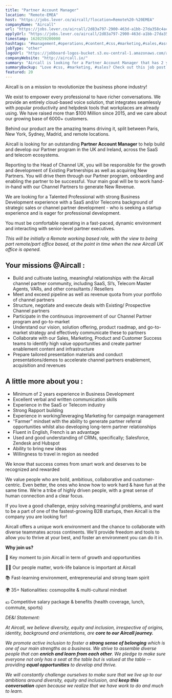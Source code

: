 ```yaml
---
title: "Partner Account Manager"
location: "Remote-EMEA"
host: "https://jobs.lever.co/aircall/?location=Remote%20-%20EMEA"
companyName: "Aircall"
url: "https://jobs.lever.co/aircall/2d83a797-2900-463d-a1bb-27da358c4acb"
applyUrl: "https://jobs.lever.co/aircall/2d83a797-2900-463d-a1bb-27da358c4acb/apply"
timestamp: 1620259200000
hashtags: "#management,#operations,#content,#css,#marketing,#sales,#assembly,#office,#French,#English"
jobType: "other"
logoUrl: "https://jobboard-logos-bucket.s3.eu-central-1.amazonaws.com/aircall"
companyWebsite: "http://aircall.io/"
summary: "Aircall is looking for a Partner Account Manager that has 2 years experience in Business Development."
summaryBackup: "Love #css, #marketing, #sales? Check out this job post!"
featured: 20
---
```


Aircall is on a mission to revolutionize the business phone industry!

We exist to empower every professional to have richer conversations. We provide an entirely cloud-based voice solution, that integrates seamlessly with popular productivity and helpdesk tools that workplaces are already using. We have raised more than $100 Million since 2015, and we care about our growing base of 6000+ customers.

Behind our product are the amazing teams driving it, split between Paris, New York, Sydney, Madrid, and remote locations.

Aircall is looking for an outstanding **Partner Account Manager** to help build and develop our Partner program in the UK and Ireland, across the SaaS and telecom ecosystems. 

Reporting to the Head of Channel UK, you will be responsible for the growth and development of Existing Partnerships as well as acquiring New Partners. You will drive them through our Partner program, onboarding and enabling the partner to be successful. Your main goal will be to work hand-in-hand with our Channel Partners to generate New Revenue.

We are looking for a Talented Professional with strong Business Development experience with a SaaS and/or Telecoms background of strategic sales or channel partner development - who is seeking a startup experience and is eager for professional development.

You must be comfortable operating in a fast-paced, dynamic environment and interacting with senior-level partner executives.

_This will be initially a Remote working based role, with the view to being part remote/part office based, at the point in time when the new Aircall UK office is opened._

## Your missions @Aircall :

*   Build and cultivate lasting, meaningful relationships with the Aircall channel partner community, including SaaS, SI’s, Telecom Master Agents, VARs, and other consultants / Resellers
*   Meet and exceed pipeline as well as revenue quota from your portfolio of channel partners
*   Structure, negotiate and execute deals with Existing/ Prospective Channel partners
*   Participate in the continuous improvement of our Channel Partner program and go-to-market
*   Understand our vision, solution offering, product roadmap, and go-to-market strategy and effectively communicate these to partners
*   Collaborate with our Sales, Marketing, Product and Customer Success teams to identify high value opportunities and create partner enablement content and infrastructure
*   Prepare tailored presentation materials and conduct presentations/demos to accelerate channel partners enablement, acquisition and revenues

## A little more about you :

*   Minimum of 2 years experience in Business Development 
*   Excellent verbal and written communication skills
*   Experience in the SaaS or Telecom industry
*   Strong Rapport building 
*   Experience in working/leveraging Marketing for campaign management
*   ‘‘Farmer” mindset with the ability to generate partner referral opportunities whilst also developing long-term partner relationships
*   Fluent in English, French is an advantage
*   Used and good understanding of CRMs, specifically; Salesforce, Zendesk and Hubspot
*   Ability to bring new ideas  
*   Willingness to travel in region as needed 

We know that success comes from smart work and deserves to be recognized and rewarded

We value people who are bold, ambitious, collaborative and customer-centric. Even better, the ones who know how to work hard & have fun at the same time. We’re a tribe of highly driven people, with a great sense of human connection and a clear focus. 

If you love a good challenge, enjoy solving meaningful problems, and want to be a part of one of the fastest-growing B2B startups, then Aircall is the company you are looking for!

Aircall offers a unique work environment and the chance to collaborate with diverse teammates across continents. We'll provide freedom and tools to allow you to thrive at your best, and foster an environment you can do it in.

**Why join us?**

🚀 Key moment to join Aircall in term of growth and opportunities

💆‍♀️ Our people matter, work-life balance is important at Aircall

📚 Fast-learning environment, entrepreneurial and strong team spirit

🌍 35+ Nationalities: cosmopolite & multi-cultural mindset

💶 Competitive salary package & benefits (health coverage, lunch, commute, sports)

_DE&I Statement:_ 

_At Aircall, we believe diversity, equity and inclusion, irrespective of origins, identity, background and orientations, are_ **_core to our Aircall journey._** 

_We promote active inclusion to foster a_ **_strong sense of belonging_** _which is one of our main strengths as a business. We strive to assemble diverse people that can_ **_enrich and learn from each other_**_. We pledge to make sure everyone not only has a seat at the table but is valued at the table -- providing_ **_equal opportunities_** _to develop and thrive._

_We will constantly challenge ourselves to make sure that we live up to our ambitions around diversity, equity and inclusion, and_ **_keep this conversation_** _open because we realize that we have work to do and much to learn._
